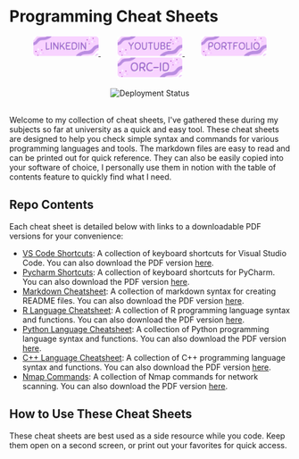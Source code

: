 # Programming Cheat Sheets

<div align="center">
  <a href="https://www.linkedin.com/in/brianna-laird/" target="_blank">
    <span style="margin: 0 15px;">
      <img src="https://github.com/breezy-codes/breezy-codes/blob/main/Figures/linkedin.png" style="height: 35px;" alt="linkedin logo" />
    </span>
  </a>
  <a href="https://www.youtube.com/@Breezy-Codes/" target="_blank">
    <span style="margin: 0 15px;">
      <img src="https://github.com/breezy-codes/breezy-codes/blob/main/Figures/youtube.png" style="height: 35px;" alt="youtube logo" />
    </span>
  </a>
  <a href="https://briannalaird.com/" target="_blank">
    <span style="margin: 0 15px;">
      <img src="https://github.com/breezy-codes/breezy-codes/blob/main/Figures/portfolio.png" style="height: 35px;" alt="portfolio logo" />
    </span>
  </a>
  <a href="https://orcid.org/0009-0005-9841-3691" target="_blank">
    <span style="margin: 0 15px;">
      <img src="https://github.com/breezy-codes/breezy-codes/blob/main/Figures/orc-id.png" style="height: 35px;" alt="ORC-ID" />
    </span>
  </a>
</div>

<div align="center">
  <br>
  <img src="https://github.com/breezy-codes/Cheat-Sheets/actions/workflows/deploy.yml/badge.svg" alt="Deployment Status">
  <br><br>
</div>

Welcome to my collection of cheat sheets, I've gathered these during my subjects so far at university as a quick and easy tool. These cheat sheets are designed to help you check simple syntax and commands for various programming languages and tools. The markdown files are easy to read and can be printed out for quick reference. They can also be easily copied into your software of choice, I personally use them in notion with the table of contents feature to quickly find what I need.

## Repo Contents

Each cheat sheet is detailed below with links to a downloadable PDF versions for your convenience:

- [VS Code Shortcuts](VS-Code-Shortcuts.md): A collection of keyboard shortcuts for Visual Studio Code. You can also download the PDF version [here](VS-Code-Shortcuts.pdf).
- [Pycharm Shortcuts](Pycharm-Shortcuts.md): A collection of keyboard shortcuts for PyCharm. You can also download the PDF version [here](Pycharm-Shortcuts.pdf).
- [Markdown Cheatsheet](Markdown.md): A collection of markdown syntax for creating README files. You can also download the PDF version [here](Markdown.pdf).
- [R Language Cheatsheet](R-Language.md): A collection of R programming language syntax and functions. You can also download the PDF version [here](R-Language.pdf).
- [Python Language Cheatsheet](Python-Language.md): A collection of Python programming language syntax and functions. You can also download the PDF version [here](Python-Language.pdf).
- [C++ Language Cheatsheet](CPP-Language.md): A collection of C++ programming language syntax and functions. You can also download the PDF version [here](CPP-Language.pdf).
- [Nmap Commands](nmap.md): A collection of Nmap commands for network scanning. You can also download the PDF version [here](nmap.pdf).

## How to Use These Cheat Sheets

These cheat sheets are best used as a side resource while you code. Keep them open on a second screen, or print out your favorites for quick access.
